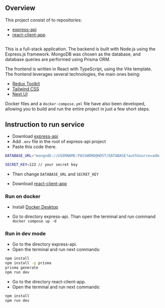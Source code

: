 ## Overview

This project consist of to repositories:
 - [express-api](https://github.com/MishaDenisenko/express-api)
 - [react-client-app](https://github.com/MishaDenisenko/react-client-app)

## 

This is a full-stack application. The backend is built with Node.js using the Express.js framework. MongoDB was chosen as the database, and database queries are performed using Prisma ORM.

The frontend is written in React with TypeScript, using the Vite template. The frontend leverages several technologies, the main ones being:

- [Redux Toolkit](https://redux-toolkit.js.org/introduction/getting-started)
- [Tailwind CSS](https://tailwindcss.com/docs/installation)
- [Next.UI](https://nextui.org/docs/guide/installation)

Docker files and a `docker-compose.yml` file have also been developed, allowing you to build and run the entire project in just a few short steps.
  

## Instruction to run service

- Download [express-api](https://github.com/MishaDenisenko/express-api)
- Add `.env` file in the root of express-api project
- Paste this code there.
  
```sh
DATABASE_URL="mongodb://USERNAME:PASSWORD@HOST/DATABASE?authSource=admin&directConnection=true"

SECRET_KEY=123 // your secret key
```
- Then change `DATABASE_URL` and `SECRET_KEY`

- Download [react-client-app](https://github.com/MishaDenisenko/react-client-app)
  
### Run on docker

- Install [Docker Desktop](https://www.docker.com/products/docker-desktop/)
  
- Go to directory express-api. Than open the terminal and run command `docker compose up -d`

### Run in dev mode

- Go to the directory express-api.
- Open the terminal and run next commands:
``` sh
npm install
npm install -g prisma
prisma generate
npm run dev
```

- Go to the directory react-client-app.
- Open the terminal and run next commands:
``` sh
npm install
npm run dev
```
